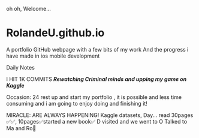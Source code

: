  oh oh, Welcome...
# RolandeU.github.io
A portfolio GitHub webpage with a few bits of my work
And the progress i have made in ios mobile development 

Daily Notes

I HIT 1K COMMITS
***Rewatching Criminal minds and upping my game on Kaggle***

Occasion: 24
rest up and start my portfolio , 
it is possible and less time consuming and i am going to enjoy doing and finishing it!

MIRACLE: ARE ALWAYS HAPPENING!
Kaggle datasets, Day...
read 30pages ✅✅, 10pages✅started a new book✅
D visited and we went to O
Talked to Ma and Ro🥰






